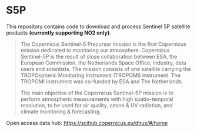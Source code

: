 # S5P

This repository contains code to download and process Sentinel 5P satellite products **(currently supporting NO2 only)**.

>The Copernicus Sentinel-5 Precursor mission is the first Copernicus mission dedicated to monitoring our atmosphere. Copernicus Sentinel-5P is the result of close collaboration between ESA, the European Commission, the Netherlands Space Office, industry, data users and scientists. The mission consists of one satellite carrying the TROPOspheric Monitoring Instrument (TROPOMI) instrument. The TROPOMI instrument was co-funded by ESA and The Netherlands.
>
>The main objective of the Copernicus Sentinel-5P mission is to perform atmospheric measurements with high spatio-temporal resolution, to be used for air quality, ozone & UV radiation, and climate monitoring & forecasting.

Open access data hub: https://scihub.copernicus.eu/dhus/#/home
